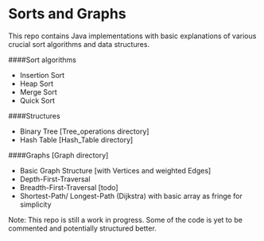 Sorts and Graphs
================
This repo contains Java implementations with basic explanations of various crucial sort algorithms and data structures.

####Sort algorithms
* Insertion Sort 
* Heap Sort 
* Merge Sort 
* Quick Sort 

####Structures 
* Binary Tree [Tree_operations directory]
* Hash Table [Hash_Table directory]

####Graphs [Graph directory] 
* Basic Graph Structure [with Vertices and weighted Edges]
* Depth-First-Traversal 
* Breadth-First-Traversal [todo]
* Shortest-Path/ Longest-Path (Dijkstra) with basic array as fringe for simplicity 

Note: This repo is still a work in progress. Some of the code is yet to be commented and potentially structured better. 
